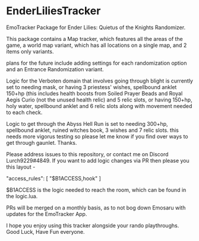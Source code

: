 # EnderLiliesTracker
EmoTracker Package for Ender Lilies: Quietus of the Knights Randomizer.

This package contains a Map tracker, which features all the areas of the game, a world map variant, which has all locations on a single map, and 2 items only variants.

plans for the future include adding settings for each randomization option and an Entrance Randomization variant.

Logic for the Verboten domain that involves going through blight is currently set to needing mask, or having 3 priestess' wishes, spellbound anklet 150+hp (this includes health boosts from Soiled Prayer Beads and Royal Aegis Curio (not the unused health relic) and 5 relic slots, or having 150+hp, holy water, spellbound anklet and 6 relic slots along with movement needed to each check.

Logic to get through the Abyss Hell Run is set to needing 300+hp, spellbound anklet, ruined witches book, 3 wishes and 7 relic slots. this needs more vigorus testing so please let me know if you find over ways to get through gaunlet. Thanks.

Please address issues to this repository, or contact me on Discord Lurch9229#4849.
If you want to add logic changes via PR then please you this layout -

"access_rules": 
[
"$B1ACCESS,hook"
]

$B1ACCESS is the logic needed to reach the room, which can be found in the logic.lua.

PRs will be merged on a monthly basis, as to not bog down Emosaru with updates for the EmoTracker App.

I hope you enjoy using this tracker alongside your rando playthroughs. Good Luck, Have Fun everyone.
